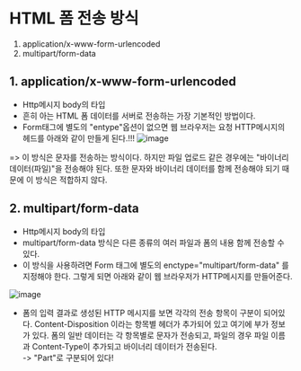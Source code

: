 __HTML 폼 전송 방식__
===============================
1. application/x-www-form-urlencoded
2. multipart/form-data


__1. application/x-www-form-urlencoded__
------------------------------------
- Http메시지 body의 타입
- 흔히 아는 HTML 폼 데이터를 서버로 전송하는 가장 기본적인 방법이다. 
- Form태그에 별도의 "entype"옵션이 없으면 웹 브라우저는 요청 HTTP메시지의 헤드를 아래와 같이 만들게 된다.!!!
![image](https://user-images.githubusercontent.com/96917871/167445729-8fa7331d-caf1-4a26-80c2-04ee0b4b5ed8.png)           


=> 이 방식은 문자를 전송하는 방식이다. 하지만 파일 업로드 같은 경우에는 "바이너리 데이터(파일)"을 전송해야 된다. 또한 문자와 바이너리 데이터를 함께 전송해야 되기 때문에 이 방식은 적합하지 않다.



__2. multipart/form-data__
------------------------------------
- Http메시지 body의 타입
- multipart/form-data 방식은 다른 종류의 여러 파일과 폼의 내용 함께 전송할 수 있다.
- 이 방식을 사용하려면 Form 태그에 별도의 enctype="multipart/form-data" 를 지정해야 한다. 그렇게 되면 아래와 같이 웹 브라우저가 HTTP메시지를 만들어준다.
 
![image](https://user-images.githubusercontent.com/96917871/167446682-7bab27c0-d5e8-49ff-81a9-f615a2bf64d9.png)    

- 폼의 입력 결과로 생성된 HTTP 메시지를 보면 각각의 전송 항목이 구분이 되어있다. Content-Disposition 이라는 항목별 헤더가 추가되어 있고 여기에 부가 정보가 있다. 폼의 일반 데이터는 각 항목별로 문자가 전송되고, 파일의 경우 파일 이름과 Content-Type이 추가되고 바이너리 데이터가 전송된다.         
-> "Part"로 구분되어 있다!



